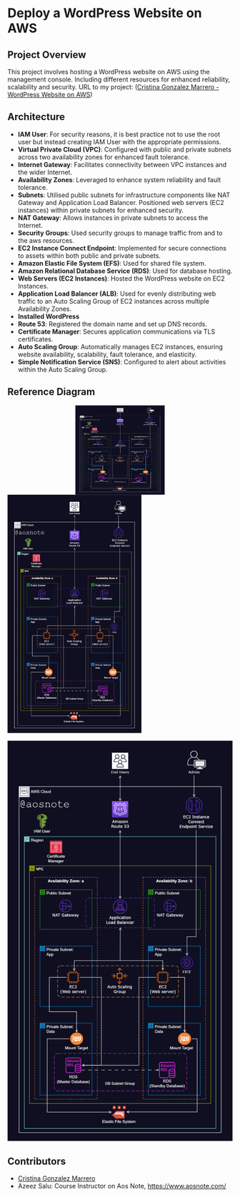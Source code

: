 # Deploy a WordPress Website on AWS

## Project Overview
This project involves hosting a WordPress website on AWS using the management console. Including different resources for enhanced reliability, scalability and security.
URL to my project: ([Cristina Gonzalez Marrero - WordPress Website on AWS](https://www.cristinawordpressproject.com/))

## Architecture
- **IAM User**: For security reasons, it is best practice not to use the root user but instead creating IAM User with the appropriate permissions.
- **Virtual Private Cloud (VPC)**: Configured with public and private subnets across two availability zones for enhanced fault tolerance.
- **Internet Gateway**: Facilitates connectivity between VPC instances and the wider Internet.
- **Availability Zones**: Leveraged to enhance system reliability and fault tolerance.
- **Subnets**: Utilised public subnets for infrastructure components like NAT Gateway and Application Load Balancer. Positioned web servers (EC2 instances) within private subnets for enhanced security.
- **NAT Gateway**: Allows instances in private subnets to access the Internet.
- **Security Groups**: Used security groups to manage traffic from and to the aws resources.  
- **EC2 Instance Connect Endpoint**: Implemented for secure connections to assets within both public and private subnets.  
- **Amazon Elastic File System (EFS)**: Used for shared file system.
- **Amazon Relational Database Service (RDS)**: Used for database hosting.
- **Web Servers (EC2 Instances)**: Hosted the WordPress website on EC2 Instances.
- **Application Load Balancer (ALB)**: Used for evenly distributing web traffic to an Auto Scaling Group of EC2 instances across multiple Availability Zones. 
- **Installed WordPress**
- **Route 53**: Registered the domain name and set up DNS records.
- **Certificate Manager**: Secures application communications via TLS certificates. 
- **Auto Scaling Group**: Automatically manages EC2 instances, ensuring website availability, scalability, fault tolerance, and elasticity.
- **Simple Notification Service (SNS)**: Configured to alert about activities within the Auto Scaling Group.

## Reference Diagram

<div style="display: flex; justify-content: center;">
    <img src="2._Host_a_WordPress_Website_on_AWS.png" width="200" height="200">
</div>



<img src="2._Host_a_WordPress_Website_on_AWS.png" width="300">

![Reference Diagram](https://github.com/cristicristi7/Deploy-a-WordPress-Website-on-AWS/blob/main/2._Host_a_WordPress_Website_on_AWS.png)

## Contributors

- [Cristina Gonzalez Marrero](https://github.com/cristicristi7)
- Azeez Salu: Course Instructor on Aos Note, https://www.aosnote.com/
